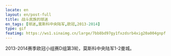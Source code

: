 ```yaml
---
locate: en
layout: en/post-full
title: 战斗民族的球迷
en_tags: [球迷,莫斯科中央陆军,欧冠,2013-2014]
type: gif
featimg: https://ws1.sinaimg.cn/large/7bb8bd97gy1fxzdsrb4xig20a004gnpf.gif
---
```


2013-2014赛季欧冠小组赛D组第3轮，莫斯科中央陆军1-2曼城。